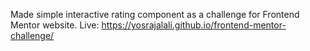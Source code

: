 Made simple interactive rating component as a challenge for Frontend Mentor website.
Live: https://yosrajalali.github.io/frontend-mentor-challenge/
